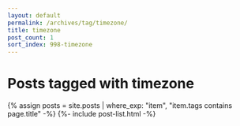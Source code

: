 ```yaml
---
layout: default
permalink: /archives/tag/timezone/
title: timezone
post_count: 1
sort_index: 998-timezone
---
```

<h1 class="page-heading">Posts tagged with timezone</h1>
{% assign posts = site.posts | where_exp: "item", "item.tags contains page.title" -%}
{%- include post-list.html -%}
